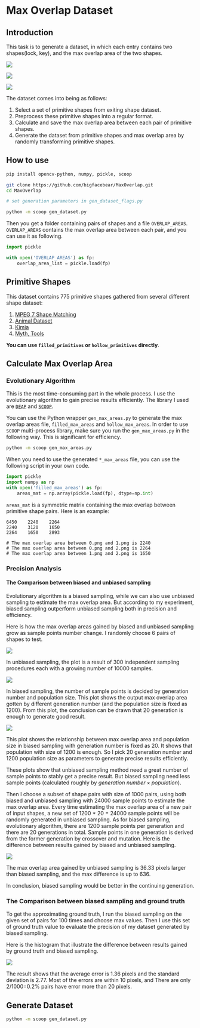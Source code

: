 # Max Overlap Dataset

## Introduction

This task is to generate a dataset, in which each entry contains two shapes(lock, key), and the max overlap area of the two shapes.

![](./misc/L.png)

![](./misc/K.png)

![](./misc/overlap.png)

The dataset comes into being as follows:

1. Select a set of primitive shapes from exiting shape dataset.
2. Preprocess these primitive shapes into a regular format.
3. Calculate and save the max overlap area between each pair of primitive shapes.
4. Generate the dataset from primitive shapes and max overlap area by randomly transforming primitive shapes.

## How to use

```bash
pip install opencv-python, numpy, pickle, scoop
```

```bash
git clone https://github.com/bigfacebear/MaxOverlap.git
cd MaxOverlap

# set generation parameters in gen_dataset_flags.py

python -m scoop gen_dataset.py
```

Then you get a folder containing pairs of shapes and a file `OVERLAP_AREAS`. `OVERLAP_AREAS` contains the max overlap area between each pair, and you can use it as following.

```python
import pickle

with open('OVERLAP_AREAS') as fp:
    overlap_area_list = pickle.load(fp)
```

## Primitive Shapes

This dataset contains 775 primitive shapes gathered from several different shape dataset:

1. [MPEG 7 Shape Matching](http://www.dabi.temple.edu/~shape/MPEG7/dataset.html)
2. [Animal Dataset](https://sites.google.com/site/xiangbai/animaldataset)
3. [Kimia](http://vision.lems.brown.edu/content/available-software-and-databases)
4. [Myth, Tools](http://tosca.cs.technion.ac.il/book/resources_data.html)


**You can use `filled_primitives` or `hollow_primitives` directly**. 

## Calculate Max Overlap Area

### Evolutionary Algorithm

This is the most time-consuming part in the whole process. I use the evolutionary algorithm to gain precise results efficiently. The library I used are [`DEAP`](https://github.com/DEAP/deap) and [`SCOOP`](https://github.com/soravux/scoop/).

You can use the Python wrapper `gen_max_areas.py` to generate the max overlap areas file, `filled_max_areas` and `hollow_max_areas`. In order to use `SCOOP` multi-process library, make sure you run the `gen_max_areas.py` in the following way. This is significant for efficiency.

```bash
python -m scoop gen_max_areas.py
```

When you need to use the generated `*_max_areas` file, you can use the following script in your own code.

```python
import pickle
import numpy as np
with open('filled_max_areas') as fp:
    areas_mat = np.array(pickle.load(fp), dtype=np.int)
```

`areas_mat` is a symmetric matrix containing the max overlap between primitive shape pairs. Here is an example:

```
6450    2240    2264
2240    3120    1650
2264    1650    2893

# The max overlap area between 0.png and 1.png is 2240
# The max overlap area between 0.png and 2.png is 2264
# The max overlap area between 1.png and 2.png is 1650
```

### Precision Analysis

#### The Comparison between biased and unbiased sampling

Evolutionary algorithm is a biased sampling, while we can also use unbiased sampling to estimate the max overlap area. But according to my experiment, biased sampling outperform unbiased sampling both in precision and efficiency.

Here is how the max overlap areas gained by biased and unbiased sampling grow as sample points number change. I randomly choose 6 pairs of shapes to test. 

![](./misc/unbiased_grow.png)

 In unbiased sampling, the plot is a result of 300 independent sampling procedures each with a growing number of 10000 samples.

![](./misc/biased_grow_generation.png)

In biased sampling, the number of sample points is decided by generation number and population size. This plot shows the output max overlap area gotten by different generation number (and the population size is fixed as 1200). From this plot, the conclusion can be drawn that 20 generation is enough to generate good result.

![](./misc/biased_grow_pop.png)

This plot shows the relationship between max overlap area and population size in biased sampling with generation number is fixed as 20. It shows that population with size of 1200 is enough. So I pick 20 generation number and 1200 population size as parameters to generate precise results efficiently.

These plots show that unbiased sampling method need a great number of sample points to stably get a precise result. But biased sampling need less sample points (calculated roughly by $generation\ number \times population$).

Then I choose a subset of shape pairs with size of 1000 pairs, using both biased and unbiased sampling with 24000 sample points to estimate the max overlap area. Every time estimating the max overlap area of a new pair of input shapes, a new set of 1200 * 20 = 24000 sample points will be randomly generated in unbiased sampling. As for biased sampling, evolutionary algorithm, there are 1200 sample points per generation and there are 20 generations in total. Sample points in one generation is derived from the former generation by crossover and mutation. Here is the difference between results gained by biased and unbiased sampling.

![](./misc/bias_vs_unbias.png)

The max overlap area gained by unbiased sampling is 36.33 pixels larger than biased sampling, and the max difference is up to 636.

In conclusion, biased sampling would be better in the continuing generation.

### The Comparison between biased sampling and ground truth

To get the approximating ground truth, I run the biased sampling on the given set of pairs for 100 times and choose max values. Then I use this set of ground truth value to evaluate the precision of my dataset generated by biased sampling. 

Here is the histogram that illustrate the difference between results gained by ground truth and biased sampling.

![](./misc/groundtruth_vs_bias.png)

The result shows that the average error is 1.36 pixels and the standard deviation is 2.77. Most of the errors are within 10 pixels, and There are only 2/1000=0.2% pairs have error more than 20 pixels.

## Generate Dataset

```bash
python -m scoop gen_dataset.py
```

